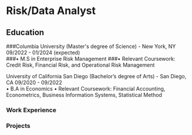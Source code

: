 # Risk/Data Analyst 

## Education
###Columbia University (Master's degree of Science) - New York, NY			09/2022 - 01/2024 (expected)                                                                                  
###•	 M.S in Enterprise Risk Management 
###•	 Relevant Coursework: Credit Risk, Financial Risk, and Operational Risk Management 
                                                                                     
University of California San Diego (Bachelor’s degree of Arts) - San Diego, CA                           09/2020 - 09/2022                                
•	B.A in Economics 
•	Relevant Coursework: Financial Accounting, Econometrics, Business Information Systems, Statistical Method

### Work Experience 


### Projects
